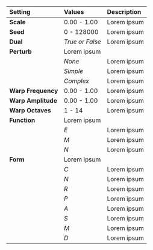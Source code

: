| Setting            | Values          | Description |
| :----------------- | :-------------- | :---------- |
| **Scale**          | 0.00 - 1.00     | Lorem ipsum |
| **Seed**           | 0 - 128000      | Lorem ipsum |
| **Dual**           | *True or False* | Lorem ipsum |
| **Perturb**        | Lorem ipsum     |
|                    | *None*          | Lorem ipsum |
|                    | *Simple*        | Lorem ipsum |
|                    | *Complex*       | Lorem ipsum |
| **Warp Frequency** | 0.00 - 1.00     | Lorem ipsum |
| **Warp Amplitude** | 0.00 - 1.00     | Lorem ipsum |
| **Warp Octaves**   | 1 - 14          | Lorem ipsum |
| **Function**       | Lorem ipsum     |
|                    | *E*             | Lorem ipsum |
|                    | *M*             | Lorem ipsum |
|                    | *N*             | Lorem ipsum |
| **Form**           | Lorem ipsum     |
|                    | *C*             | Lorem ipsum |
|                    | *N*             | Lorem ipsum |
|                    | *R*             | Lorem ipsum |
|                    | *P*             | Lorem ipsum |
|                    | *A*             | Lorem ipsum |
|                    | *S*             | Lorem ipsum |
|                    | *M*             | Lorem ipsum |
|                    | *D*             | Lorem ipsum |
